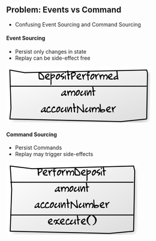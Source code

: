 ## Problem: Events vs Command

* Confusing Event Sourcing and Command Sourcing

<div class="container_12">
  <div class="grid_6">
    <h4>Event Sourcing</h4>
    <ul>
      <li>Persist only changes in state</li>
      <li>Replay can be side-effect free</li>
    </ul>
    <img src="static/img/deposit-performed-event-v1.png"/>
  </div>
  <div class="grid_6">
    <h4>Command Sourcing</h4>
    <ul>
      <li>Persist Commands</li>
      <li>Replay may trigger side-effects</li>
    </ul>
    <img src="static/img/perform-deposit-command.png"/>
  </div>
</div>
